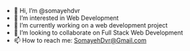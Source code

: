 - 👋 Hi, I’m @somayehdvr
- 👀 I’m interested in Web Development
- 🌱 I’m currently working on a web development project
- 💞️ I’m looking to collaborate on Full Stack Web Development
- 📫 How to reach me: SomayehDvr@Gmail.com



<!---
somayehdvr/somayehdvr is a ✨ special ✨ repository because its `README.md` (this file) appears on your GitHub profile.
You can click the Preview link to take a look at your changes.
--->
